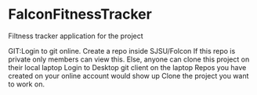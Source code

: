 # FalconFitnessTracker
Filtness tracker application for the project


GIT:Login to git online.
Create a repo inside SJSU/Folcon
If this repo is private only members can view this. Else, anyone can clone this project on their local laptop
Login to Desktop git client on the laptop
Repos you have created on your online account would show up
Clone the project you want to work on.
